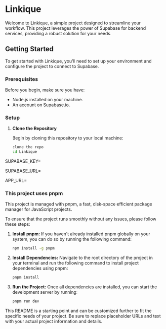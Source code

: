 # Linkique

Welcome to Linkique, a simple project designed to streamline your workflow. This project leverages the power of Supabase for backend services, providing a robust solution for your needs.

## Getting Started

To get started with Linkique, you'll need to set up your environment and configure the project to connect to Supabase.

### Prerequisites

Before you begin, make sure you have:

- Node.js installed on your machine.
- An account on Supabase.io.

### Setup

1. **Clone the Repository**

   Begin by cloning this repository to your local machine:

   ```bash
   clone the repo 
   cd Linkique

   
SUPABASE_KEY=<Your-Supabase-Key>


SUPABASE_URL=<Your-Supabase-URL>


APP_URL=<Your-Application-URL>


### This project uses pnpm

This project is managed with pnpm, a fast, disk-space efficient package manager for JavaScript projects.

To ensure that the project runs smoothly without any issues, please follow these steps:

1. **Install pnpm:** If you haven't already installed pnpm globally on your system, you can do so by running the following command:

   ```bash
   npm install -g pnpm
   ```

2. **Install Dependencies:** Navigate to the root directory of the project in your terminal and run the following command to install project dependencies using pnpm:

   ```bash
   pnpm install
   ```

3. **Run the Project:** Once all dependencies are installed, you can start the development server by running:
   ```bash
   pnpm run dev
   ```




This README is a starting point and can be customized further to fit the specific needs of your project. Be sure to replace placeholder URLs and text with your actual project information and details.
